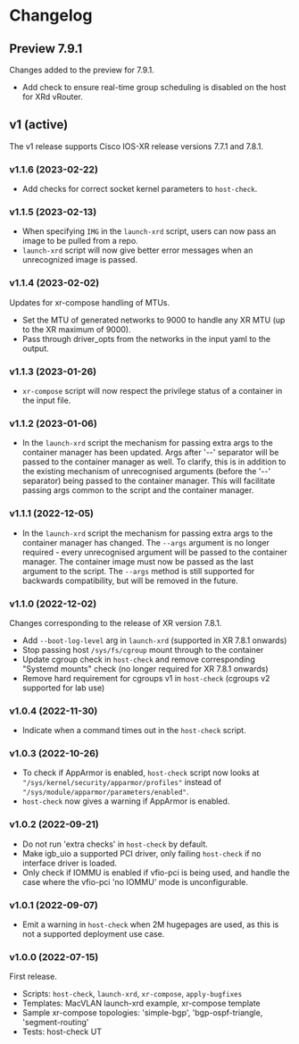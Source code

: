 # Changelog


## Preview 7.9.1

Changes added to the preview for 7.9.1.

- Add check to ensure real-time group scheduling is disabled on the host for XRd vRouter.


## v1 (active)

The v1 release supports Cisco IOS-XR release versions 7.7.1 and 7.8.1.

### v1.1.6 (2023-02-22)

- Add checks for correct socket kernel parameters to `host-check`.


### v1.1.5 (2023-02-13)

- When specifying `IMG` in the `launch-xrd` script, users can now pass an image to be pulled from a repo.
- `launch-xrd` script will now give better error messages when an unrecognized image is passed.


### v1.1.4 (2023-02-02)

Updates for xr-compose handling of MTUs.
- Set the MTU of generated networks to 9000 to handle any XR MTU (up to the XR maximum of 9000).
- Pass through driver_opts from the networks in the input yaml to the output.


### v1.1.3 (2023-01-26)

- `xr-compose` script will now respect the privilege status of a container in the input file.


### v1.1.2 (2023-01-06)

- In the `launch-xrd` script the mechanism for passing extra args to the container manager has been updated. Args after '--' separator will be passed to the container manager as well. To clarify, this is in addition to the existing mechanism of unrecognised arguments (before the '--' separator) being passed to the container manager. This will facilitate passing args common to the script and the container manager.


### v1.1.1 (2022-12-05)

- In the `launch-xrd` script the mechanism for passing extra args to the container manager has changed. The `--args` argument is no longer required - every unrecognised argument will be passed to the container manager. The container image must now be passed as the last argument to the script. The `--args` method is still supported for backwards compatibility, but will be removed in the future.


### v1.1.0 (2022-12-02)

Changes corresponding to the release of XR version 7.8.1.

- Add `--boot-log-level` arg in `launch-xrd` (supported in XR 7.8.1 onwards)
- Stop passing host `/sys/fs/cgroup` mount through to the container
- Update cgroup check in `host-check` and remove corresponding "Systemd mounts" check (no longer required for XR 7.8.1 onwards)
- Remove hard requirement for cgroups v1 in `host-check` (cgroups v2 supported for lab use)


### v1.0.4 (2022-11-30)

- Indicate when a command times out in the `host-check` script.


### v1.0.3 (2022-10-26)

- To check if AppArmor is enabled, `host-check` script now looks at `"/sys/kernel/security/apparmor/profiles"` instead of `"/sys/module/apparmor/parameters/enabled"`.
- `host-check` now gives a warning if AppArmor is enabled.


### v1.0.2 (2022-09-21)

- Do not run 'extra checks' in `host-check` by default.
- Make igb_uio a supported PCI driver, only failing `host-check` if no interface driver is loaded.
- Only check if IOMMU is enabled if vfio-pci is being used, and handle the case where the vfio-pci 'no IOMMU' mode is unconfigurable.


### v1.0.1 (2022-09-07)

- Emit a warning in `host-check` when 2M hugepages are used, as this is not a
supported deployment use case.


### v1.0.0 (2022-07-15)

First release.

- Scripts: `host-check`, `launch-xrd`, `xr-compose`, `apply-bugfixes`
- Templates: MacVLAN launch-xrd example, xr-compose template
- Sample xr-compose topologies: 'simple-bgp', 'bgp-ospf-triangle, 'segment-routing'
- Tests: host-check UT

